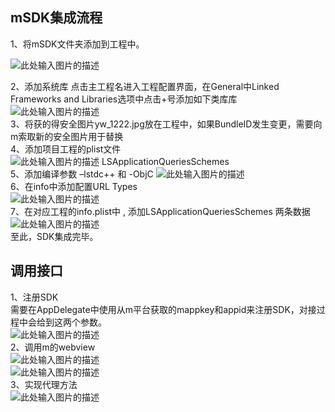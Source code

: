 ﻿## mSDK集成流程
1、将mSDK文件夹添加到工程中。  

![此处输入图片的描述][1]  

2、添加系统库
点击主工程名进入工程配置界面，在General中Linked Frameworks and Libraries选项中点击+号添加如下类库库  
![此处输入图片的描述][2]  
3、将获的得安全图片yw_1222.jpg放在工程中，如果BundleID发生变更，需要向m索取新的安全图片用于替换  
4、添加项目工程的plist文件  
![此处输入图片的描述][3] 
LSApplicationQueriesSchemes  
5、添加编译参数 –lstdc++   和  -ObjC
![此处输入图片的描述][4]  
6、在info中添加配置URL Types  
![此处输入图片的描述][5]  
7、在对应工程的info.plist中 , 添加LSApplicationQueriesSchemes 两条数据  
![此处输入图片的描述][6]  
至此，SDK集成完毕。
## 调用接口
1、注册SDK  
需要在AppDelegate中使用从m平台获取的mappkey和appid来注册SDK，对接过程中会给到这两个参数。  
![此处输入图片的描述][7]  
2、调用m的webview  
![此处输入图片的描述][8]  
![此处输入图片的描述][9]  
3、实现代理方法  
![此处输入图片的描述][10]  

  [1]:http://upload-images.jianshu.io/upload_images/629700-af02ffa28d61057b.png?imageMogr2/auto-orient/strip%7CimageView2/2/w/1240
  [2]: http://upload-images.jianshu.io/upload_images/629700-c462f270c35cde35.png?imageMogr2/auto-orient/strip%7CimageView2/2/w/1240
  [3]: http://upload-images.jianshu.io/upload_images/629700-43afc1f3663b849b.png?imageMogr2/auto-orient/strip%7CimageView2/2/w/1240
  [4]: http://upload-images.jianshu.io/upload_images/629700-18c8a94a5fde805b.png?imageMogr2/auto-orient/strip%7CimageView2/2/w/1240
  [5]: http://upload-images.jianshu.io/upload_images/629700-db2ce96ba4786657.png?imageMogr2/auto-orient/strip%7CimageView2/2/w/1240
  [6]: http://upload-images.jianshu.io/upload_images/629700-319437ea8bdb5e0e.png?imageMogr2/auto-orient/strip%7CimageView2/2/w/1240
  [7]: http://upload-images.jianshu.io/upload_images/629700-6a9ebd278157649c.png?imageMogr2/auto-orient/strip%7CimageView2/2/w/1240
  [8]: http://upload-images.jianshu.io/upload_images/629700-dcaa7005725eb0d3.png?imageMogr2/auto-orient/strip%7CimageView2/2/w/20000
  [9]: http://upload-images.jianshu.io/upload_images/629700-e1487736e1cd63ee.png?imageMogr2/auto-orient/strip%7CimageView2/2/w/1240
  [10]: http://upload-images.jianshu.io/upload_images/629700-bbb9981ae1eacc53.png?imageMogr2/auto-orient/strip%7CimageView2/2/w/1240
  [11]: https://yun.duiba.com.cn/mSDK-iOS-V2.0.0.zip